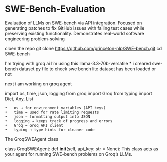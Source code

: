 # SWE-Bench-Evaluation
Evaluation of LLMs on SWE-bench via API integration. Focused on generating patches to fix GitHub issues with failing test cases while preserving existing functionality. Demonstrates real-world software engineering problem-solving


cloen the repo 
git clone https://github.com/princeton-nlp/SWE-bench.git
cd SWE-bench


I'm trying with groq ai 
I’m using this llama-3.3-70b-versatile
* 
 i creared swe-bench dataset py file to check swe bench lite dataset has been loaded or not 

 next i am working on groq agent 

 import os, time, json, logging
from groq import Groq
from typing import Dict, Any, List


	•	os → for environment variables (API keys)
	•	time → used for rate limiting requests
	•	json → formatting output into JSON
	•	logging → keeps track of progress and errors
	•	Groq → Groq API client
	•	typing → type hints for cleaner code

The GroqSWEAgent class

class GroqSWEAgent:
    def __init__(self, api_key: str = None):
This class acts as your agent for running SWE-bench problems on Groq’s LLMs.